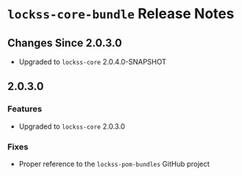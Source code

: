 # `lockss-core-bundle` Release Notes

## Changes Since 2.0.3.0

*   Upgraded to `lockss-core` 2.0.4.0-SNAPSHOT

## 2.0.3.0

### Features

*   Upgraded to `lockss-core` 2.0.3.0

### Fixes

*   Proper reference to the `lockss-pom-bundles` GitHub project

